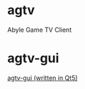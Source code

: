 # agtv
Abyle Game TV Client

# agtv-gui
[agtv-gui (written in Qt5)](https://github.com/scuq/agtv/tree/master/agtv-gui)


